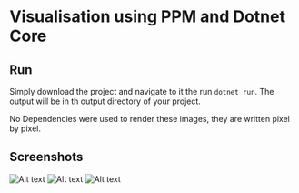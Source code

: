 # Visualisation using PPM and Dotnet Core

## Run
Simply download the project and navigate to it the run ```dotnet run```. 
The output will be in th output directory of your project.

No Dependencies were used to render these images, they are written pixel by pixel.


## Screenshots

![Alt text](/Screenshots/Fill.ppm?raw=true "Fill.ppm")
![Alt text](/Screenshots/CheckerPattern.ppm?raw=true "CheckerPattern.ppm")
![Alt text](/Screenshots/SolidCircle.ppm?raw=true "SolidCircle.ppm")
